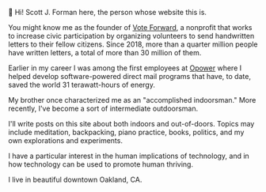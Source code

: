&#x1F44B; Hi! Scott J. Forman here, the person whose website this is. 

You might know me as the founder of [Vote Forward](https://votefwd.org), a nonprofit that works to increase civic participation by organizing volunteers to send handwritten letters to their fellow citizens. Since 2018, more than a quarter million people have written letters, a total of more than 30 million of them.

Earlier in my career I was among the first employees at [Opower](https://opower.com) where I helped develop software-powered direct mail programs that have, to date, saved the world 31 terawatt-hours of energy.

My brother once characterized me as an "accomplished indoorsman." More recently, I've become a sort of intermediate outdoorsman. 

I'll write posts on this site about both indoors and out-of-doors. Topics may include meditation, backpacking, piano practice, books, politics, and my own explorations and experiments.

I have a particular interest in the human implications of technology, and in how technology can be used to promote human thriving.

I live in beautiful downtown Oakland, CA.